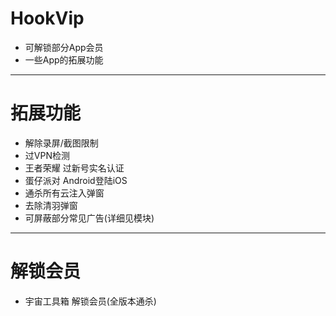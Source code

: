 # HookVip
+ 可解锁部分App会员  
+ 一些App的拓展功能  
---
# 拓展功能
+ 解除录屏/截图限制  
+ 过VPN检测  
+ 王者荣耀 过新号实名认证  
+ 蛋仔派对 Android登陆iOS  
+ 通杀所有云注入弹窗  
+ 去除清羽弹窗  
+ 可屏蔽部分常见广告(详细见模块)
---

# 解锁会员
+ 宇宙工具箱 解锁会员(全版本通杀)

